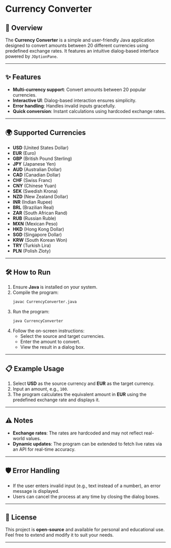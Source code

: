 # Currency Converter

## 🌟 Overview
The **Currency Converter** is a simple and user-friendly Java application designed to convert amounts between 20 different currencies using predefined exchange rates. It features an intuitive dialog-based interface powered by `JOptionPane`.

---

## ✨ Features
- **Multi-currency support**: Convert amounts between 20 popular currencies.
- **Interactive UI**: Dialog-based interaction ensures simplicity.
- **Error handling**: Handles invalid inputs gracefully.
- **Quick conversion**: Instant calculations using hardcoded exchange rates.

---

## 🌍 Supported Currencies
- **USD** (United States Dollar)
- **EUR** (Euro)
- **GBP** (British Pound Sterling)
- **JPY** (Japanese Yen)
- **AUD** (Australian Dollar)
- **CAD** (Canadian Dollar)
- **CHF** (Swiss Franc)
- **CNY** (Chinese Yuan)
- **SEK** (Swedish Krona)
- **NZD** (New Zealand Dollar)
- **INR** (Indian Rupee)
- **BRL** (Brazilian Real)
- **ZAR** (South African Rand)
- **RUB** (Russian Ruble)
- **MXN** (Mexican Peso)
- **HKD** (Hong Kong Dollar)
- **SGD** (Singapore Dollar)
- **KRW** (South Korean Won)
- **TRY** (Turkish Lira)
- **PLN** (Polish Zloty)

---

## 🛠️ How to Run
1. Ensure **Java** is installed on your system.
2. Compile the program:
   ```bash
   javac CurrencyConverter.java
   ```
3. Run the program:
   ```bash
   java CurrencyConverter
   ```
4. Follow the on-screen instructions:
   - Select the source and target currencies.
   - Enter the amount to convert.
   - View the result in a dialog box.

---

## 📋 Example Usage
1. Select **USD** as the source currency and **EUR** as the target currency.
2. Input an amount, e.g., `100`.
3. The program calculates the equivalent amount in **EUR** using the predefined exchange rate and displays it.

---

## ⚠️ Notes
- **Exchange rates**: The rates are hardcoded and may not reflect real-world values.
- **Dynamic updates**: The program can be extended to fetch live rates via an API for real-time accuracy.

---

## 🛡️ Error Handling
- If the user enters invalid input (e.g., text instead of a number), an error message is displayed.
- Users can cancel the process at any time by closing the dialog boxes.

---

## 📄 License
This project is **open-source** and available for personal and educational use. Feel free to extend and modify it to suit your needs.

---
